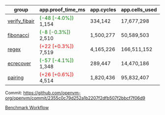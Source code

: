 | group | app.proof_time_ms | app.cycles | app.cells_used | leaf.proof_time_ms | leaf.cycles | leaf.cells_used |
| -- | -- | -- | -- | -- | -- | -- |
| [verify_fibair](https://github.com/openvm-org/openvm/blob/benchmark-results/benchmarks-pr/1631/verify_fibair-2355c0c79d252a1b2207f2dfb507f2bbcf7f06d9.md) |<span style='color: green'>(-48 [-4.0%])</span> 1,154 |  334,142 |  17,677,298 |- | - | - |
| [fibonacci](https://github.com/openvm-org/openvm/blob/benchmark-results/benchmarks-pr/1631/fibonacci-2355c0c79d252a1b2207f2dfb507f2bbcf7f06d9.md) |<span style='color: green'>(-8 [-0.3%])</span> 2,510 |  1,500,277 |  50,589,503 |- | - | - |
| [regex](https://github.com/openvm-org/openvm/blob/benchmark-results/benchmarks-pr/1631/regex-2355c0c79d252a1b2207f2dfb507f2bbcf7f06d9.md) |<span style='color: red'>(+22 [+0.3%])</span> 7,519 |  4,165,226 |  166,511,152 |- | - | - |
| [ecrecover](https://github.com/openvm-org/openvm/blob/benchmark-results/benchmarks-pr/1631/ecrecover-2355c0c79d252a1b2207f2dfb507f2bbcf7f06d9.md) |<span style='color: green'>(-57 [-4.1%])</span> 1,348 |  289,447 |  14,470,186 |- | - | - |
| [pairing](https://github.com/openvm-org/openvm/blob/benchmark-results/benchmarks-pr/1631/pairing-2355c0c79d252a1b2207f2dfb507f2bbcf7f06d9.md) |<span style='color: red'>(+26 [+0.6%])</span> 4,514 |  1,820,436 |  95,832,407 |- | - | - |


Commit: https://github.com/openvm-org/openvm/commit/2355c0c79d252a1b2207f2dfb507f2bbcf7f06d9

[Benchmark Workflow](https://github.com/openvm-org/openvm/actions/runs/14876005612)

